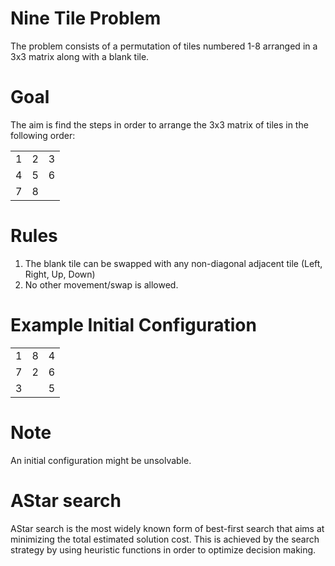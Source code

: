 # Nine Tile Problem
The problem consists of a permutation of tiles numbered 1-8 arranged in a 3x3 matrix along with a blank tile.

# Goal
The aim is find the steps in order to arrange the 3x3 matrix of tiles in the following order:

<table>
    <tr>
        <td>1</td>
        <td>2</td>
        <td>3</td>
    </tr>
    <tr>
        <td>4</td>
        <td>5</td>
        <td>6</td>
    </tr>
    <tr>
        <td>7</td>
        <td>8</td>
        <td> </td>
    </tr>
</table>

# Rules
1. The blank tile can be swapped with any non-diagonal adjacent tile (Left, Right, Up, Down)
2. No other movement/swap is allowed.

# Example Initial Configuration

<table>
    <tr>
        <td>1</td>
        <td>8</td>
        <td>4</td>
    </tr>
    <tr>
        <td>7</td>
        <td>2</td>
        <td>6</td>
    </tr>
    <tr>
        <td>3</td>
        <td> </td>
        <td>5</td>
    </tr>
</table>

# Note
An initial configuration might be unsolvable.

# AStar search
AStar search is the most widely known form of best-first search that aims at minimizing the total estimated solution cost. This is achieved by the search strategy by using heuristic functions in order to optimize decision making.
